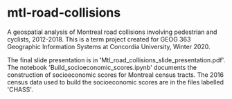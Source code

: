 # mtl-road-collisions
A geospatial analysis of Montreal road collisions involving pedestrian and cyclists, 2012-2018. 
This is a term project created for GEOG 363 Geographic Information Systems at Concordia University, Winter 2020. 

The final slide presentation is in 'Mtl_road_collisions_slide_presentation.pdf'.
The notebook 'Build_socioeconomic_scores.ipynb' documents the construction of socioeconomic scores for Montreal census tracts.
The 2016 census data used to build the socioeconomic scores are in the files labelled 'CHASS'.
